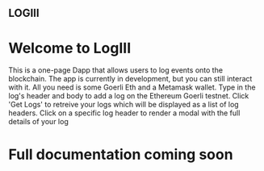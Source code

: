 ## LOGIII

# Welcome to LogIII

This is a one-page Dapp that allows users to log events onto the blockchain. The app is currently in development, but you can still interact with it. All you need is some Goerli Eth and a Metamask wallet.
Type in the log's header and body to add a log on the Ethereum Goerli testnet.
Click 'Get Logs' to retreive your logs which will be displayed as a list of log headers. Click on a specific log header to render a modal with the full details of your log

# Full documentation coming soon
